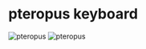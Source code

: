 # pteropus keyboard
![pteropus](https://i.imgur.com/5AACuSX.jpg)
![pteropus](https://i.imgur.com/5AACuSX.jpg)
